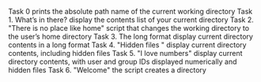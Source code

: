 Task 0 prints the absolute path name of the current working directory
Task  1. What’s in there? display the contents list of your current directory
Task 2. "There is no place like home" script that changes the working directory to the user’s home directory
Task 3. The long format display current directory contents in a long format
Task 4. "Hidden files " display current directory contents, including hidden files
Task 5. "I love numbers" display current directory contents, with user and group IDs displayed numerically and hidden files 
Task 6. "Welcome" the script creates a directory 

